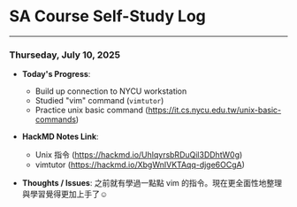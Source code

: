 # SA Course Self-Study Log

---

### Thurseday, July 10, 2025

* **Today's Progress**:
    * Build up connection to NYCU workstation 
    * Studied "vim" command (`vimtutor`)
    * Practice unix basic command (https://it.cs.nycu.edu.tw/unix-basic-commands)
* **HackMD Notes Link**:
    * Unix 指令 (https://hackmd.io/UhlqyrsbRDuQil3DDhtW0g)
    * vimtutor (https://hackmd.io/XbgWnIVKTAqq-djge6OCgA)

* **Thoughts / Issues**:
    之前就有學過一點點 vim 的指令。現在更全面性地整理與學習覺得更加上手了☺️
